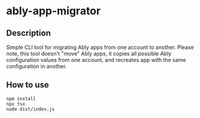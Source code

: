 # ably-app-migrator

## Description

Simple CLI tool for migrating Ably apps from one account to another.
Please note, this tool doesn't "move" Ably apps, it copies all possible Ably configuration values from one account, and recreates app with the same configuration in another.

## How to use

```shell
npm install
npx tsx
node dist/index.js
```
